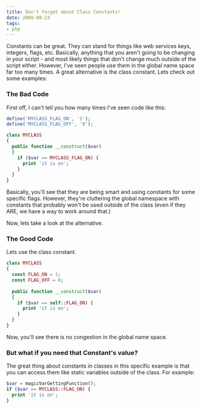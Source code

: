 ```yaml
---
title: Don't forget about Class Constants!
date: 2008-08-23
tags:
- php
---
```

Constants can be great.  They can stand for things like web services keys, integers, flags, etc.  Basically, anything that you aren't going to be changing in your script - and most likely things that don't change much outside of the script either.  However, I've seen people use them in the global name space far too many times.  A great alternative is the class constant.  Lets check out some examples:

<!--more-->

### The Bad Code

First off, I can't tell you how many times I've seen code like this:

```php
define('MYCLASS_FLAG_ON', '1');
define('MYCLASS_FLAG_OFF', '0');

class MYCLASS
{
  public function __construct($var)
  {
    if ($var == MYCLASS_FLAG_ON) {
      print 'it is on';
    }
  }
}
```

Basically, you'll see that they are being smart and using constants for some specific flags.  However, they're cluttering the global namespace with constants that probably won't be used outside of the class (even if they ARE, we have a way to work around that.)

Now, lets take a look at the alternative.

### The Good Code

Lets use the class constant.

```php
class MYCLASS
{
  const FLAG_ON = 1;
  const FLAG_OFF = 0;
    
  public function __construct($var)
  {
    if ($var == self::FLAG_ON) {
      print 'it is on';
    }
  }
}
```

Now, you'll see there is no congestion in the global name space.

### But what if you need that Constant's value?

The great thing about constants in classes in this specific example is that you can access them like static variables outside of the class.  For example:

```php
$var = magicVarGettingFunction();
if ($var == MYCLASS::FLAG_ON) {
  print 'it is on';
}
```
    
